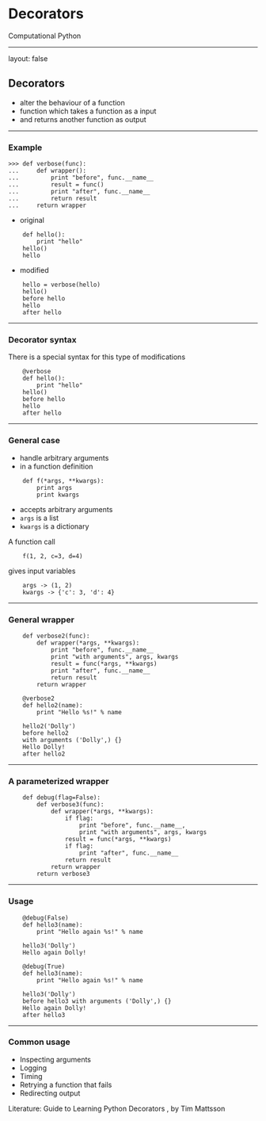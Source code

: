 <script type="text/javascript"
  src="https://cdn.mathjax.org/mathjax/latest/MathJax.js?config=TeX-AMS-MML_HTMLorMML">
</script>
# Decorators

Computational Python

---

layout: false


## Decorators


* alter the behaviour of a function
* function which takes a function as a input
* and returns another function as output

---

### Example

```
>>> def verbose(func):
...     def wrapper():
...         print "before", func.__name__
...         result = func()
...         print "after", func.__name__
...         return result
...     return wrapper
```

* original

```
    def hello():
        print "hello"
    hello()
    hello
```

* modified

```
    hello = verbose(hello)
    hello()
    before hello
    hello
    after hello
```
---

### Decorator syntax

There is a special syntax for this type of modifications

```
    @verbose
    def hello():
        print "hello"
    hello()
    before hello
    hello
    after hello
```

---

### General case

* handle arbitrary arguments
* in a function definition

```
    def f(*args, **kwargs):
        print args
        print kwargs
```

* accepts arbitrary arguments
* `args`  is a list
* `kwargs` is a dictionary

A function call 

```
    f(1, 2, c=3, d=4)
```
gives input variables
```
    args -> (1, 2)
    kwargs -> {'c': 3, 'd': 4}
```

---

### General wrapper

```
    def verbose2(func):
        def wrapper(*args, **kwargs):
            print "before", func.__name__
            print "with arguments", args, kwargs
            result = func(*args, **kwargs)
            print "after", func.__name__
            return result
        return wrapper
```

```
    @verbose2
    def hello2(name):
        print "Hello %s!" % name
```
```
    hello2('Dolly')
    before hello2
    with arguments ('Dolly',) {}
    Hello Dolly!
    after hello2
```

---

### A parameterized wrapper

```
    def debug(flag=False):
        def verbose3(func):
            def wrapper(*args, **kwargs):
                if flag:
                    print "before", func.__name__,
                    print "with arguments", args, kwargs
                result = func(*args, **kwargs)
                if flag:
                    print "after", func.__name__
                return result
            return wrapper
        return verbose3

```

---

### Usage

```
    @debug(False)
    def hello3(name):
        print "Hello again %s!" % name

    hello3('Dolly')
    Hello again Dolly!
```

```
    @debug(True)
    def hello3(name):
        print "Hello again %s!" % name

    hello3('Dolly')
    before hello3 with arguments ('Dolly',) {}
    Hello again Dolly!
    after hello3
```

---

### Common usage

* Inspecting arguments
* Logging
* Timing
* Retrying a function that fails
* Redirecting output

Literature: Guide to Learning Python Decorators , by Tim Mattsson
